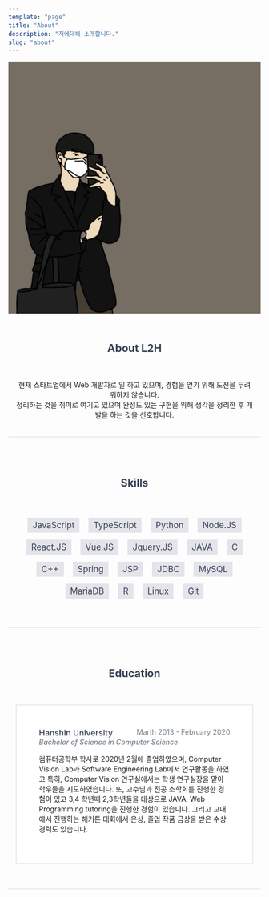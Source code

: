 ```yaml
---
template: "page"
title: "About"
description: "저에대해 소개합니다."
slug: "about"
---
```



![logo](../images/profile.jpeg)

<div class="contents-about" style="padding: 10px 15px 20px; border-bottom: 1px solid #dcd9d9; text-align: center;">
    <h2 class="about-heading" style="color: #374054; margin-bottom: 50px">
        About L2H
    </h2>
    <p> 
        현재 스타트업에서 Web 개발자로 일 하고 있으며, 경험을 얻기 위해 도전을 두려워하지 않습니다. <br/>
        정리하는 것을 취미로 여기고 있으며 완성도 있는 구현을 위해 생각을 정리한 후 개발을 하는 것을 선호합니다. <br/>
    </p>
</div>

<div class="contents-skills" style="padding: 50px 15px; border-bottom: 1px solid #dcd9d9; text-align: center;">
    <h2 class="skills-heading" style="color: #374054; margin-bottom: 50px;">
        Skills
    </h2>
    <ul style="display: block; margin: 0 auto; padding: 0; max-width: 800px;">
        <li style="display: inline-block; margin: 7px; padding: 5px 10px; color: #374054; background: #e4e4ea; list-style: none; cursor: default;    font-size: 1.2em;">JavaScript</li>
        <li style="display: inline-block; margin: 7px; padding: 5px 10px; color: #374054; background: #e4e4ea; list-style: none; cursor: default;    font-size: 1.2em;">TypeScript</li>
        <li style="display: inline-block; margin: 7px; padding: 5px 10px; color: #374054; background: #e4e4ea; list-style: none; cursor: default;    font-size: 1.2em;">Python</li>
        <li style="display: inline-block; margin: 7px; padding: 5px 10px; color: #374054; background: #e4e4ea; list-style: none; cursor: default;    font-size: 1.2em;">Node.JS</li>
        <li style="display: inline-block; margin: 7px; padding: 5px 10px; color: #374054; background: #e4e4ea; list-style: none; cursor: default;    font-size: 1.2em;">React.JS</li>
        <li style="display: inline-block; margin: 7px; padding: 5px 10px; color: #374054; background: #e4e4ea; list-style: none; cursor: default;    font-size: 1.2em;">Vue.JS</li>
        <li style="display: inline-block; margin: 7px; padding: 5px 10px; color: #374054; background: #e4e4ea; list-style: none; cursor: default;    font-size: 1.2em;">Jquery.JS</li> 
        <li style="display: inline-block; margin: 7px; padding: 5px 10px; color: #374054; background: #e4e4ea; list-style: none; cursor: default;    font-size: 1.2em;">JAVA</li>
        <li style="display: inline-block; margin: 7px; padding: 5px 10px; color: #374054; background: #e4e4ea; list-style: none; cursor: default;    font-size: 1.2em;">C</li>
        <li style="display: inline-block; margin: 7px; padding: 5px 10px; color: #374054; background: #e4e4ea; list-style: none; cursor: default;    font-size: 1.2em;">C++</li>
        <li style="display: inline-block; margin: 7px; padding: 5px 10px; color: #374054; background: #e4e4ea; list-style: none; cursor: default;    font-size: 1.2em;">Spring</li>
        <li style="display: inline-block; margin: 7px; padding: 5px 10px; color: #374054; background: #e4e4ea; list-style: none; cursor: default;    font-size: 1.2em;">JSP</li>
        <li style="display: inline-block; margin: 7px; padding: 5px 10px; color: #374054; background: #e4e4ea; list-style: none; cursor: default;    font-size: 1.2em;">JDBC</li>
        <li style="display: inline-block; margin: 7px; padding: 5px 10px; color: #374054; background: #e4e4ea; list-style: none; cursor: default;    font-size: 1.2em;">MySQL</li>
        <li style="display: inline-block; margin: 7px; padding: 5px 10px; color: #374054; background: #e4e4ea; list-style: none; cursor: default;    font-size: 1.2em;">MariaDB</li>
        <li style="display: inline-block; margin: 7px; padding: 5px 10px; color: #374054; background: #e4e4ea; list-style: none; cursor: default;    font-size: 1.2em;">R</li>
        <li style="display: inline-block; margin: 7px; padding: 5px 10px; color: #374054; background: #e4e4ea; list-style: none; cursor: default;    font-size: 1.2em;">Linux</li>
        <li style="display: inline-block; margin: 7px; padding: 5px 10px; color: #374054; background: #e4e4ea; list-style: none; cursor: default;    font-size: 1.2em;">Git</li>
    </ul>
</div>



<div class="contents-Education" style="padding: 50px 15px 20px; border-bottom: 1px solid #dcd9d9; text-align: center;">
    <h2 class="Education-heading" style="color: #374054; margin-bottom: 50px">Education</h2>
    <div class="Education-block" style="max-width: 60em; margin: 0 auto 30px; padding: 15px; border: 1px solid #dcd9d9; text-align: left; display: flex; background: #fff;">
        <div class="Education-contents" style="padding: 30px;">
            <h3 style="font-weight: 500; float: left; margin: 0; color: #374054;">Hanshin University</h3>
            <span class="education-date" style="color: #74808a; float: right;">
                Marth 2013 - February 2020
            </span>
            <h6 style="color: #74808a; clear: both; font-weight: 500; margin: 0 0 15px;">
                Bachelor of Science in Computer Science
            </h6>
            <p>컴퓨터공학부 학사로 2020년 2월에 졸업하였으며, Computer Vision Lab과 Software Engineering Lab에서 연구활동을 하였고 특히, Computer Vision 연구실에서는 학생 연구실장을 맡아 학우들을 지도하였습니다. 또, 교수님과 전공 소학회를 진행한 경험이 있고 3,4 학년때 2,3학년들을 대상으로 JAVA, Web Programming tutoring을 진행한 경험이 있습니다. 그리고 교내에서 진행하는 해커톤 대회에서 은상, 졸업 작품 금상을 받은 수상 경력도 있습니다.</p>
        </div>
    </div>
</div>